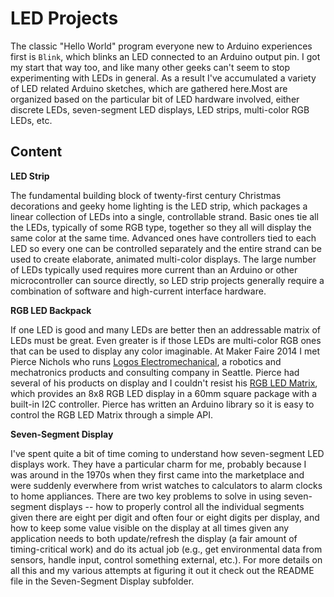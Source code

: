 LED Projects
===============

The classic "Hello World" program everyone new to Arduino experiences first is `Blink`, which blinks an LED connected to an Arduino output pin.  I got my start that way too, and like many other geeks can't seem to stop experimenting with LEDs in general.  As a result I've accumulated a variety of LED related Arduino sketches, which are gathered here.Most are organized based on the particular bit of LED hardware involved, either discrete LEDs, seven-segment LED displays, LED strips, multi-color RGB LEDs, etc.
 

## Content

**LED Strip**

The fundamental building block of twenty-first century Christmas decorations and geeky home lighting is the LED strip, which packages a linear collection of LEDs into a single, controllable strand.  Basic ones tie all the LEDs, typically of some RGB type, together so they all will display the same color at the same time.  Advanced ones have controllers tied to each LED so every one can be controlled separately and the entire strand can be used to create elaborate, animated multi-color displays.  The large number of LEDs typically used requires more current than an Arduino or other microcontroller can source directly, so LED strip projects generally require a combination of software and high-current interface hardware.

**RGB LED Backpack**

If one LED is good and many LEDs are better then an addressable matrix of LEDs must be great.  Even greater is if those LEDs are multi-color RGB ones that can be used to display any color imaginable.  At Maker Faire 2014 I met Pierce Nichols who runs [Logos Electromechanical](http://www.logos-electro.com), a robotics and mechatronics products and consulting company in Seattle.  Pierce had several of his products on display and I couldn't resist his [RGB LED Matrix](http://www.logos-electro.com/store/rgb-led-matrix-r2), which provides an 8x8 RGB LED display in a 60mm square package with a built-in I2C controller.  Pierce has written an Arduino library so it is easy to control the RGB LED Matrix through a simple API.

**Seven-Segment Display**

I've spent quite a bit of time coming to understand how seven-segment LED displays work.  They have a particular charm for me, probably because I was around in the 1970s when they first came into the marketplace and were suddenly everwhere from wrist watches to calculators to alarm clocks to home appliances.  There are two key problems to solve in using seven-segment displays -- how to properly control all the individual segments given there are eight per digit and often four or eight digits per display, and how to keep some value visible on the display at all times given any application needs to both update/refresh the display (a fair amount of timing-critical work) and do its actual job (e.g., get environmental data from sensors, handle input, control something external, etc.). For more details on all this and my various attempts at figuring it out it check out the README file in the Seven-Segment Display subfolder.
